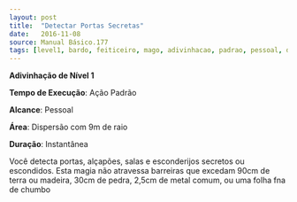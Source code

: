```yaml
---
layout: post
title:  "Detectar Portas Secretas"
date:   2016-11-08
source: Manual Básico.177
tags: [level1, bardo, feiticeiro, mago, adivinhacao, padrao, pessoal, dispersao, instantanea]
---
```


**Adivinhação de Nível 1**

**Tempo de Execução**: Ação Padrão

**Alcance**: Pessoal

**Área**: Dispersão com 9m de raio

**Duração**: Instantânea

Você detecta portas, alçapões, salas e esconderijos secretos ou escondidos.
Esta magia não atravessa barreiras que excedam 90cm de terra ou madeira, 30cm de pedra, 2,5cm de metal comum, ou uma
folha fna de chumbo